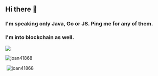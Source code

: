 ## Hi there 👋
### I'm speaking only Java, Go or JS. Ping me for any of them.
### I'm into blockchain as well.

![](https://komarev.com/ghpvc/?username=joan41868)


<p><img align="center" src="https://github-readme-stats.vercel.app/api/top-langs?username=joan41868&show_icons=true&locale=en&layout=compact" alt="joan41868" /></p>

<p>&nbsp;<img align="center" src="https://github-readme-stats.vercel.app/api?username=joan41868&show_icons=true&locale=en" alt="joan41868" /></p>
